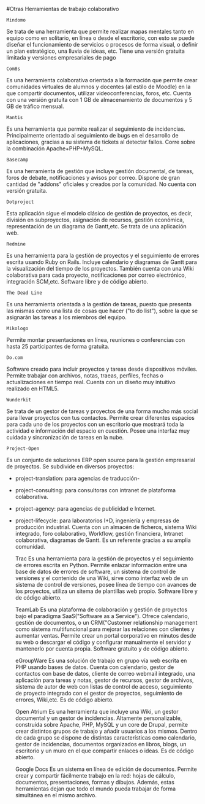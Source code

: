 #Otras Herramientas de trabajo colaborativo

	Mindomo
Se trata de una herramienta que permite realizar mapas mentales tanto en equipo como en solitario, en línea o desde el escritorio, con esto se puede diseñar el funcionamiento de servicios o procesos de forma visual, o definir un plan estratégico, una lluvia de ideas, etc. Tiene una versión gratuita limitada y versiones empresariales de pago

	Com8s
Es una herramienta colaborativa orientada a la formación que permite crear comunidades virtuales de alumnos y docentes (al estilo de Moodle) en la que compartir documentos, utilizar videoconferencias, foros, etc. Cuenta con una versión gratuita con 1 GB de almacenamiento de documentos y 5 GB de tráfico mensual.

	Mantis
Es una herramienta que permite realizar el seguimiento de incidencias. Principalmente orientado al seguimiento de bugs en el desarrollo de aplicaciones, gracias a su sistema de tickets al detectar fallos. Corre sobre la combinación Apache+PHP+MySQL.

	Basecamp
Es una herramienta de gestión que incluye gestión documental, de tareas, foros de debate, notificaciones y avisos por correo. Dispone de gran cantidad de "addons" oficiales y creados por la comunidad. No cuenta con versión gratuita.

	Dotproject
Esta aplicación sigue el modelo clásico de gestión de proyectos, es decir, división en subproyectos, asignación de recursos, gestión económica, representación de un diagrama de Gantt,etc. Se trata de una aplicación web.

	Redmine
Es una herramienta para la gestión de proyectos y el seguimiento de errores escrita usando Ruby on Rails. Incluye calendario y diagramas de Gantt para la visualización del tiempo de los proyectos. También cuenta con una Wiki colaborativa para cada proyecto, notificaciones por correo electrónico, integración SCM,etc. Software libre y de código abierto.

	The Dead Line
Es una herramienta orientada a la gestión de tareas, puesto que presenta las mismas como una lista de cosas que hacer ("to do list"), sobre la que se asignarán las tareas a los miembros del equipo.

	Mikologo
Permite montar presentaciones en línea, reuniones o conferencias con hasta 25 participantes de forma gratuita.

	Do.com
Software creado para incluir proyectos y tareas desde dispositivos móviles. Permite trabajar con archivos, notas, traeas, perfiles, fechas o actualizaciones en tiempo real. Cuenta con un diseño muy intuitivo realizado en HTML5.

	Wunderkit
Se trata de un gestor de tareas y proyectos de una forma mucho más social para llevar proyectos con tus contactos. Permite crear diferentes espacios para cada uno de los proyectos con un escritorio que mostrará toda la actividad e información del espacio en cuestión. Posee una interfaz muy cuidada y sincronización de tareas en la nube.

	Project-Open
Es un conjunto de soluciones ERP open source para la gestión empresarial de proyectos. Se subdivide en diversos proyectos:
- project-translation: para agencias de traducción-
- project-consulting: para consultoras con intranet de plataforma colaborativa.
- project-agency: para agencias de publicidad e Internet.
- project-lifecycle: para laboratorios I+D, ingeniería y empresas de producción industrial.
Cuenta con un almacén de ficheros, sistema Wiki integrado, foro colaborativo, Workflow, gestión financiera, Intranet colaborativa, diagramas de Gantt. Es un referente gracias a su amplia comunidad.

	Trac
Es una herramienta para la gestión de proyectos y el seguimiento de errores escrita en Python. Permite enlazar información entre una base de datos de errores de software, un sistema de control de versiones y el contenido de una Wiki, sirve como interfaz web de un sistema de control de versiones, posee línea de tiempo con avances de los proyectos, utiliza un sitema de plantillas web propio. Software libre y de código abierto.

	TeamLab
Es una plataforma de colaboración y gestión de proyectos bajo el paradigma SaaS("Software as a Service"). Ofrece calendario, gestión de documentos, o un CRM("Customer relationship management como sistema multifuncional para mejorar las relaciones con clientes y aumentar ventas. Permite crear un portal corporativo en minutos desde su web o descargar el código y configurar manualmente el servidor y mantenerlo por cuenta propia. Software gratuito y de código abierto.

	eGroupWare
Es una solución de trabajo en grupo vía web escrita en PHP usando bases de datos. Cuenta con calendario, gestor de contactos con base de datos, cliente de correo webmail integrado, una aplicación para tareas y notas, gestor de recursos, gestor de archivos, sistema de autor de web con listas de control de acceso, seguimiento de proyecto integrado con el gestor de proyectos, seguimiento de errores, Wiki,etc. Es de código abierto.

	Open Atrium
Es una herramienta que incluye una Wiki, un gestor documental y un gestor de incidencias. Altamente personalizable, construida sobre Apache, PHP, MySQL y un core de Drupal, permite crear distintos grupos de trabajo y añadir usuarios a los mismos. Dentro de cada grupo se dispone de distintas características como calendario, gestor de incidencias, documentos organizados en libros, blogs, un escritorio y un muro en el que compartir enlaces o ideas. Es de código abierto.

	Google Docs
Es un sistema en línea de edición de documentos. Permite crear y compartir fácilmente trabajo en la red: hojas de cálculo, documentos, presentaciones, formas y dibujos. Además, estas herramientas dejan que todo el mundo pueda trabajar de forma simultánea en el mismo archivo.